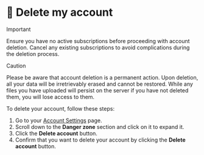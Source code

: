 # 🔐 Delete my account

> [!IMPORTANT]
> Ensure you have no active subscriptions before proceeding with account deletion. Cancel any existing subscriptions to avoid complications during the deletion process.

> [!CAUTION]
> Please be aware that account deletion is a permanent action. Upon deletion, all your data will be irretrievably erased and cannot be restored. While any files you have uploaded will persist on the server if you have not deleted them, you will lose access to them.

To delete your account, follow these steps:

1. Go to your <a href="/app/settings" target="_blank">Account Settings</a> page.
2. Scroll down to the **Danger zone** section and click on it to expand it.
3. Click the **Delete account** button.
4. Confirm that you want to delete your account by clicking the **Delete account** button.
